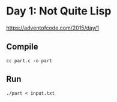 # Day 1: Not Quite Lisp

<https://adventofcode.com/2015/day/1>

## Compile

```shell
cc part.c -o part
```

## Run

```shell
./part < input.txt
```
